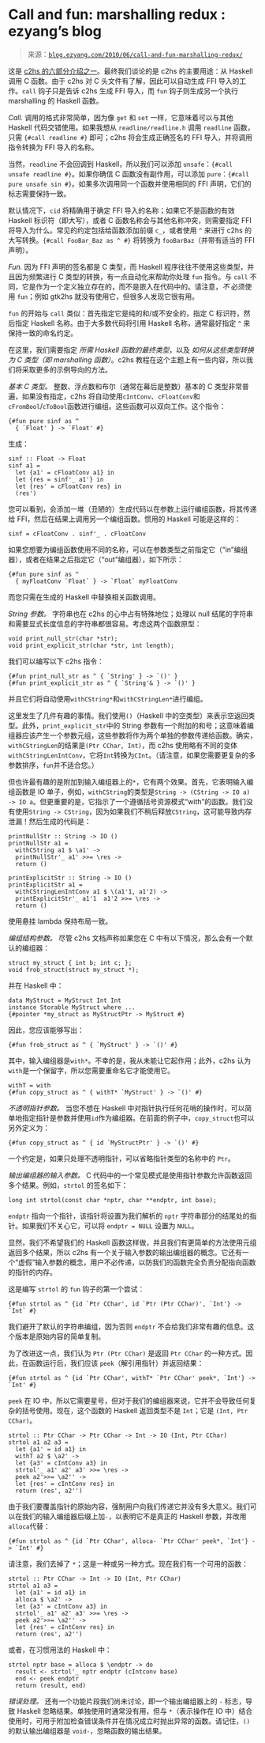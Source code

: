 <!--yml

category: 未分类

date: 2024-07-01 18:18:14

-->

# Call and fun: marshalling redux : ezyang’s blog

> 来源：[`blog.ezyang.com/2010/06/call-and-fun-marshalling-redux/`](http://blog.ezyang.com/2010/06/call-and-fun-marshalling-redux/)

这是 [c2hs 的六部分介绍之一](http://blog.ezyang.com/2010/06/the-haskell-preprocessor-hierarchy/)。最终我们谈论的是 c2hs 的主要用途：从 Haskell 调用 C 函数。由于 c2hs 对 C 头文件有了解，因此可以自动生成 FFI 导入的工作。`call` 钩子只是告诉 c2hs 生成 FFI 导入，而 `fun` 钩子则生成另一个执行 marshalling 的 Haskell 函数。

*Call.* 调用的格式非常简单，因为像 `get` 和 `set` 一样，它意味着可以与其他 Haskell 代码交错使用。如果我想从 `readline/readline.h` 调用 `readline` 函数，只需 `{#call readline #}` 即可；c2hs 将会生成正确签名的 FFI 导入，并将调用指令转换为 FFI 导入的名称。

当然，`readline` 不会回调到 Haskell，所以我们可以添加 `unsafe`：`{#call unsafe readline #}`。如果你确信 C 函数没有副作用，可以添加 `pure`：`{#call pure unsafe sin #}`。如果多次调用同一个函数并使用相同的 FFI 声明，它们的标志需要保持一致。

默认情况下，`cid` 将精确用于确定 FFI 导入的名称；如果它不是函数的有效 Haskell 标识符（即大写），或者 C 函数名称会与其他名称冲突，则需要指定 FFI 将导入为什么。常见的约定包括给函数添加前缀 `c_`，或者使用 `^` 来进行 c2hs 的大写转换。`{#call FooBar_Baz as ^ #}` 将转换为 `fooBarBaz`（并带有适当的 FFI 声明）。

*Fun.* 因为 FFI 声明的签名都是 C 类型，而 Haskell 程序往往不使用这些类型，并且因为频繁进行 C 类型的转换，有一点自动化来帮助你处理 `fun` 指令。与 `call` 不同，它是作为一个定义独立存在的，而不是嵌入在代码中的。请注意，*不* 必须使用 `fun`；例如 gtk2hs 就没有使用它，但很多人发现它很有用。

`fun` 的开始与 `call` 类似：首先指定它是纯的和/或不安全的，指定 C 标识符，然后指定 Haskell 名称。由于大多数代码将引用 Haskell 名称，通常最好指定 `^` 来保持一致的命名约定。

在这里，我们需要指定 *所需 Haskell 函数的最终类型*，以及 *如何从这些类型转换为 C 类型（即 marshalling 函数）*。c2hs 教程在这个主题上有一些内容，所以我们将采取更多的示例导向的方法。

*基本 C 类型。* 整数、浮点数和布尔（通常在幕后是整数）基本的 C 类型非常普遍，如果没有指定，c2hs 将自动使用`cIntConv`、`cFloatConv`和`cFromBool`/`cToBool`函数进行编组。这些函数可以双向工作。这个指令：

```
{#fun pure sinf as ^
  { `Float' } -> `Float' #}

```

生成：

```
sinf :: Float -> Float
sinf a1 =
  let {a1' = cFloatConv a1} in
  let {res = sinf'_ a1'} in
  let {res' = cFloatConv res} in
  (res')

```

您可以看到，会添加一堆（丑陋的）生成代码以在参数上运行编组函数，将其传递给 FFI，然后在结果上调用另一个编组函数。惯用的 Haskell 可能是这样的：

```
sinf = cFloatConv . sinf'_ . cFloatConv

```

如果您想要为编组函数使用不同的名称，可以在参数类型之前指定它（“in”编组器），或者在结果之后指定它（“out”编组器），如下所示：

```
{#fun pure sinf as ^
  { myFloatConv `Float` } -> `Float` myFloatConv

```

而您只需在生成的 Haskell 中替换相关函数调用。

*String 参数。* 字符串也在 c2hs 的心中占有特殊地位；处理以 null 结尾的字符串和需要显式长度信息的字符串都很容易。考虑这两个函数原型：

```
void print_null_str(char *str);
void print_explicit_str(char *str, int length);

```

我们可以编写以下 c2hs 指令：

```
{#fun print_null_str as ^ { `String' } -> `()' }
{#fun print_explicit_str as ^ { `String'& } -> `()' }

```

并且它们将自动使用`withCString*`和`withCStringLen*`进行编组。

这里发生了几件有趣的事情。我们使用`()`（Haskell 中的空类型）来表示空返回类型。此外，`print_explicit_str`中的 String 参数有一个附加的和号；这意味着编组器应该产生一个参数元组，这些参数将作为两个单独的参数传递给函数。确实，`withCStringLen`的结果是`(Ptr CChar, Int)`，而 c2hs 使用略有不同的变体`withCStringLenIntConv`，它将`Int`转换为`CInt`。（请注意，如果您需要更复杂的多参数排序，`fun`并不适合您。）

但也许最有趣的是附加到输入编组器上的`*`，它有两个效果。首先，它表明输入编组函数是 IO 单子，例如，`withCString`的类型是`String -> (CString -> IO a) -> IO a`。但更重要的是，它指示了一个遵循括号资源模式“with”的函数。我们没有使用`String -> CString`，因为如果我们不稍后释放`CString`，这可能导致内存泄漏！然后生成的代码是：

```
printNullStr :: String -> IO ()
printNullStr a1 =
  withCString a1 $ \a1' ->
  printNullStr'_ a1' >>= \res ->
  return ()

printExplicitStr :: String -> IO ()
printExplicitStr a1 =
  withCStringLenIntConv a1 $ \(a1'1, a1'2) ->
  printExplicitStr'_ a1'1  a1'2 >>= \res ->
  return ()

```

使用悬挂 lambda 保持布局一致。

*编组结构参数。* 尽管 c2hs 文档声称如果您在 C 中有以下情况，那么会有一个默认的编组器：

```
struct my_struct { int b; int c; };
void frob_struct(struct my_struct *);

```

并在 Haskell 中：

```
data MyStruct = MyStruct Int Int
instance Storable MyStruct where ...
{#pointer *my_struct as MyStructPtr -> MyStruct #}

```

因此，您应该能够写出：

```
{#fun frob_struct as ^ { `MyStruct' } -> `()' #}

```

其中，输入编组器是`with*`。不幸的是，我从未能让它起作用；此外，c2hs 认为`with`是一个保留字，所以您需要重命名它才能使用它。

```
withT = with
{#fun copy_struct as ^ { withT* `MyStruct' } -> `()' #}

```

*不透明指针参数。* 当您不想在 Haskell 中对指针执行任何花哨的操作时，可以简单地指定指针是参数并使用`id`作为编组器。在前面的例子中，`copy_struct`也可以另外定义为：

```
{#fun copy_struct as ^ { id `MyStructPtr' } -> `()' #}

```

一个约定是，如果只处理不透明指针，可以省略指针类型的名称中的 `Ptr`。

*输出编组器的输入参数。* C 代码中的一个常见模式是使用指针参数允许函数返回多个结果。例如，`strtol` 的签名如下：

```
long int strtol(const char *nptr, char **endptr, int base);

```

`endptr` 指向一个指针，该指针将设置为我们解析的 `nptr` 字符串部分的结尾处的指针。如果我们不关心它，可以将 `endptr = NULL` 设置为 `NULL`。

显然，我们不希望我们的 Haskell 函数这样做，并且我们有更简单的方法使用元组返回多个结果，所以 c2hs 有一个关于输入参数的输出编组器的概念。它还有一个“虚假”输入参数的概念，用户不必传递，以防我们的函数完全负责分配指向函数的指针的内存。

这是编写 `strtol` 的 `fun` 钩子的第一个尝试：

```
{#fun strtol as ^ {id `Ptr CChar', id `Ptr (Ptr CChar)', `Int'} -> `Int` #}

```

我们避开了默认的字符串编组，因为否则 `endptr` 不会给我们非常有趣的信息。这个版本是原始内容的简单复制。

为了改进这一点，我们认为 `Ptr (Ptr CChar)` 是返回 `Ptr CChar` 的一种方式。因此，在函数运行后，我们应该 `peek`（解引用指针）并返回结果：

```
{#fun strtol as ^ {id `Ptr CChar', withT* `Ptr CChar' peek*, `Int'} -> `Int' #}

```

`peek` 在 IO 中，所以它需要星号，但对于我们的编组器来说，它并不会导致任何复杂的括号使用。现在，这个函数的 Haskell 返回类型不是 `Int`；它是 `(Int, Ptr CChar)`。

```
strtol :: Ptr CChar -> Ptr CChar -> Int -> IO (Int, Ptr CChar)
strtol a1 a2 a3 =
  let {a1' = id a1} in
  withT a2 $ \a2' ->
  let {a3' = cIntConv a3} in
  strtol'_ a1' a2' a3' >>= \res ->
  peek a2'>>= \a2'' ->
  let {res' = cIntConv res} in
  return (res', a2'')

```

由于我们要覆盖指针的原始内容，强制用户向我们传递它并没有多大意义。我们可以在我们的输入编组器后缀上加`-`，以表明它不是真正的 Haskell 参数，并改用`alloca`代替：

```
{#fun strtol as ^ {id `Ptr CChar', alloca- `Ptr CChar' peek*, `Int'} -> `Int' #}

```

请注意，我们去掉了 `*`；这是一种或另一种方式。现在我们有一个可用的函数：

```
strtol :: Ptr CChar -> Int -> IO (Int, Ptr CChar)
strtol a1 a3 =
  let {a1' = id a1} in
  alloca $ \a2' ->
  let {a3' = cIntConv a3} in
  strtol'_ a1' a2' a3' >>= \res ->
  peek a2'>>= \a2'' ->
  let {res' = cIntConv res} in
  return (res', a2'')

```

或者，在习惯用法的 Haskell 中：

```
strtol nptr base = alloca $ \endptr -> do
  result <- strtol'_ nptr endptr (cIntconv base)
  end <- peek endptr
  return (result, end)

```

*错误处理。* 还有一个功能片段我们尚未讨论，即一个输出编组器上的 `-` 标志，导致 Haskell 忽略结果。单独使用时通常没有用，但与 `*`（表示操作在 IO 中）结合使用时，可用于附加检查错误条件并在情况成立时抛出异常的函数。请记住，`()` 的默认输出编组器是 `void-`，忽略函数的输出结果。
